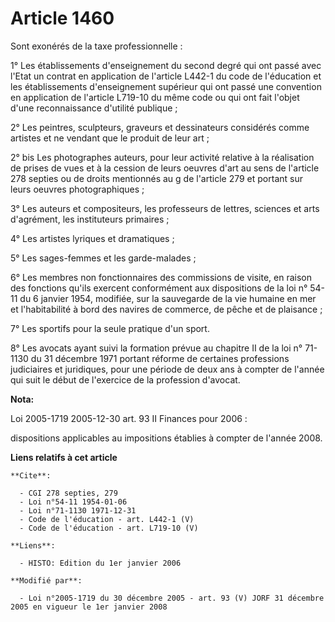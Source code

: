# Article 1460

Sont exonérés de la taxe professionnelle :

1° Les établissements d'enseignement du second degré qui ont passé avec l'Etat un contrat en application de l'article L442-1
du code de l'éducation et les établissements d'enseignement supérieur qui ont passé une convention en application de
l'article L719-10 du même code ou qui ont fait l'objet d'une reconnaissance d'utilité publique ;

2° Les peintres, sculpteurs, graveurs et dessinateurs considérés comme artistes et ne vendant que le produit de leur art ;

2° bis Les photographes auteurs, pour leur activité relative à la réalisation de prises de vues et à la cession de leurs
oeuvres d'art au sens de l'article 278 septies ou de droits mentionnés au g de l'article 279 et portant sur leurs oeuvres
photographiques ;

3° Les auteurs et compositeurs, les professeurs de lettres, sciences et arts d'agrément, les instituteurs primaires ;

4° Les artistes lyriques et dramatiques ;

5° Les sages-femmes et les garde-malades ;

6° Les membres non fonctionnaires des commissions de visite, en raison des fonctions qu'ils exercent conformément aux
dispositions de la loi n° 54-11 du 6 janvier 1954, modifiée, sur la sauvegarde de la vie humaine en mer et l'habitabilité à
bord des navires de commerce, de pêche et de plaisance ;

7° Les sportifs pour la seule pratique d'un sport.

8° Les avocats ayant suivi la formation prévue au chapitre II de la loi n° 71-1130 du 31 décembre 1971 portant réforme de
certaines professions judiciaires et juridiques, pour une période de deux ans à compter de l'année qui suit le début de
l'exercice de la profession d'avocat.

**Nota:**

Loi 2005-1719 2005-12-30 art. 93 II Finances pour 2006 : 

dispositions applicables au impositions établies à compter de l'année 2008.

**Liens relatifs à cet article**

	**Cite**:

	  - CGI 278 septies, 279
	  - Loi n°54-11 1954-01-06
	  - Loi n°71-1130 1971-12-31
	  - Code de l'éducation - art. L442-1 (V)
	  - Code de l'éducation - art. L719-10 (V)

	**Liens**:

	  - HISTO: Edition du 1er janvier 2006

	**Modifié par**:

	  - Loi n°2005-1719 du 30 décembre 2005 - art. 93 (V) JORF 31 décembre 2005 en vigueur le 1er janvier 2008
